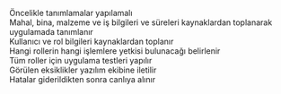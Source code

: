  
Öncelikle tanımlamalar yapılamalı    
Mahal, bina, malzeme ve iş bilgileri ve süreleri  kaynaklardan toplanarak uygulamada tanımlanır     
Kullanıcı ve rol bilgileri kaynaklardan toplanır   
Hangi rollerin hangi işlemlere yetkisi bulunacağı belirlenir    
Tüm roller için uygulama testleri yapılır    
Görülen eksiklikler yazılım ekibine iletilir   
Hatalar giderildikten sonra canlıya alınır  

